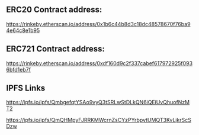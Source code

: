 ## ERC20 Contract address: 

https://rinkeby.etherscan.io/address/0x1b6c44b8d3c18dc48578670f76ba94e64c8e1b95

## ERC721 Contract address:   

https://rinkeby.etherscan.io/address/0xdf160d9c2f337cabef617972925f0936bfd1eb7f

## IPFS Links

https://ipfs.io/ipfs/QmbgefqtYSAo9vyQ3tSRLwStDLkQN6iQEiUvQhuofNzMT2

https://ipfs.io/ipfs/QmQHMpyFJRRKMWcrnZsCYzPYrbpytUMQT3KvLjkrScSDzw
